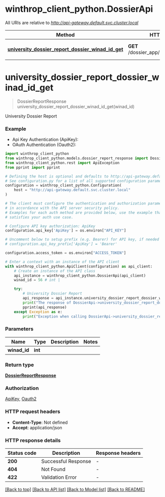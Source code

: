 # winthrop_client_python.DossierApi

All URIs are relative to *http://api-gateway.default.svc.cluster.local*

Method | HTTP request | Description
------------- | ------------- | -------------
[**university_dossier_report_dossier_winad_id_get**](DossierApi.md#university_dossier_report_dossier_winad_id_get) | **GET** /dossier_app/dossier/{winad_id}/ | University Dossier Report


# **university_dossier_report_dossier_winad_id_get**
> DossierReportResponse university_dossier_report_dossier_winad_id_get(winad_id)

University Dossier Report

### Example

* Api Key Authentication (ApiKey):
* OAuth Authentication (Oauth2):

```python
import winthrop_client_python
from winthrop_client_python.models.dossier_report_response import DossierReportResponse
from winthrop_client_python.rest import ApiException
from pprint import pprint

# Defining the host is optional and defaults to http://api-gateway.default.svc.cluster.local
# See configuration.py for a list of all supported configuration parameters.
configuration = winthrop_client_python.Configuration(
    host = "http://api-gateway.default.svc.cluster.local"
)

# The client must configure the authentication and authorization parameters
# in accordance with the API server security policy.
# Examples for each auth method are provided below, use the example that
# satisfies your auth use case.

# Configure API key authorization: ApiKey
configuration.api_key['ApiKey'] = os.environ["API_KEY"]

# Uncomment below to setup prefix (e.g. Bearer) for API key, if needed
# configuration.api_key_prefix['ApiKey'] = 'Bearer'

configuration.access_token = os.environ["ACCESS_TOKEN"]

# Enter a context with an instance of the API client
with winthrop_client_python.ApiClient(configuration) as api_client:
    # Create an instance of the API class
    api_instance = winthrop_client_python.DossierApi(api_client)
    winad_id = 56 # int | 

    try:
        # University Dossier Report
        api_response = api_instance.university_dossier_report_dossier_winad_id_get(winad_id)
        print("The response of DossierApi->university_dossier_report_dossier_winad_id_get:\n")
        pprint(api_response)
    except Exception as e:
        print("Exception when calling DossierApi->university_dossier_report_dossier_winad_id_get: %s\n" % e)
```



### Parameters


Name | Type | Description  | Notes
------------- | ------------- | ------------- | -------------
 **winad_id** | **int**|  | 

### Return type

[**DossierReportResponse**](DossierReportResponse.md)

### Authorization

[ApiKey](../README.md#ApiKey), [Oauth2](../README.md#Oauth2)

### HTTP request headers

 - **Content-Type**: Not defined
 - **Accept**: application/json

### HTTP response details

| Status code | Description | Response headers |
|-------------|-------------|------------------|
**200** | Successful Response |  -  |
**404** | Not Found |  -  |
**422** | Validation Error |  -  |

[[Back to top]](#) [[Back to API list]](../README.md#documentation-for-api-endpoints) [[Back to Model list]](../README.md#documentation-for-models) [[Back to README]](../README.md)

